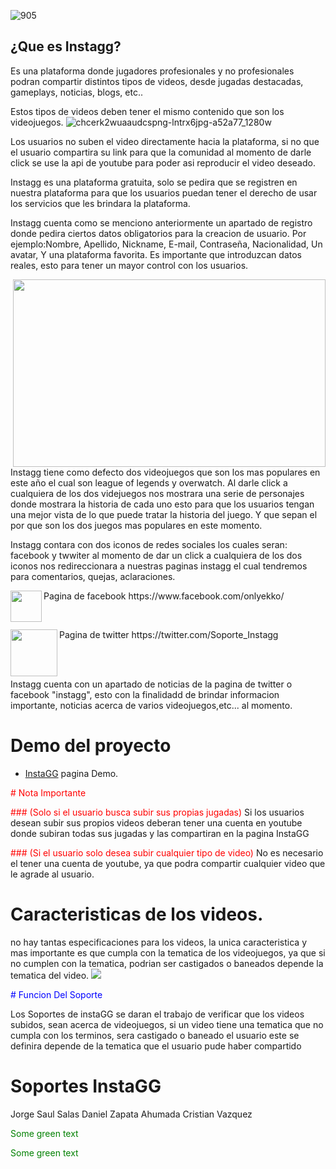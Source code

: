 
![905](https://cloud.githubusercontent.com/assets/25176453/26480416/44178064-419f-11e7-8501-7eae6b19458b.png)

## ¿Que es Instagg?
Es una plataforma donde jugadores profesionales y no profesionales podran compartir distintos tipos de videos, desde 
jugadas destacadas, gameplays, noticias, blogs, etc.. 

Estos tipos de videos deben tener el mismo contenido que son los videojuegos.
![chcerk2wuaaudcspng-lntrx6jpg-a52a77_1280w](https://cloud.githubusercontent.com/assets/25176453/26480465/91a83ad0-419f-11e7-8984-aec7a068ba48.jpg)

Los usuarios no suben el video directamente hacia la plataforma, si no que el usuario compartira su link para que la comunidad
al momento de darle click se use la api de youtube para poder asi reproducir el video deseado.

Instagg es una plataforma gratuita, solo se pedira que se registren en nuestra plataforma para que los usuarios puedan
tener el derecho de usar los servicios que les brindara la plataforma.

Instagg cuenta como se menciono anteriormente un apartado de registro donde pedira ciertos datos obligatorios para la creacion de usuario.
Por ejemplo:Nombre, Apellido, Nickname, E-mail, Contraseña, Nacionalidad, Un avatar, Y una plataforma favorita.
Es importante que introduzcan datos reales, esto para tener un mayor control con los usuarios.

<p>
<img src="http://s1.dmcdn.net/eNIhu.jpg" width="500" height="300"  align="right"/>
Instagg tiene como defecto dos videojuegos que son los mas populares en este año el cual son league of legends y overwatch.
Al darle click a cualquiera de los dos videjuegos nos mostrara una serie de personajes donde mostrara la historia de cada uno 
esto para que los usuarios tengan una mejor vista de lo que puede tratar la historia del juego. Y que sepan el por que son los dos
juegos mas populares en este momento.
</p>


<p>Instagg contara con dos iconos de redes sociales los cuales seran: facebook y twwiter al momento de dar un click a cualquiera de los dos iconos nos redireccionara a nuestras paginas instagg el cual tendremos para comentarios, quejas, aclaraciones.</p>

<p>
<img src="https://facebookbrand.com/wp-content/themes/fb-branding/prj-fb-branding/assets/images/fb-art.png" width="50" height="50"  align="left"/>
Pagina de facebook https://www.facebook.com/onlyekko/
</p>
<br>
<p>
<img src="https://cdn1.iconfinder.com/data/icons/iconza-circle-social/64/697029-twitter-512.png" width="75" height="75"  align="left"/>
Pagina de twitter https://twitter.com/Soporte_Instagg
</p>
<br>
<br>

<p>Instagg cuenta con un apartado de noticias de la pagina de twitter o facebook "instagg", esto con la finalidadd de brindar informacion importante, noticias acerca de varios videojuegos,etc... al momento. </p>



# Demo del proyecto
  - [InstaGG](http://instagg.x10.mx) pagina Demo.
  
<p style="color:#FF0000";> # Nota Importante </p>

<font color="red">### (Solo si el usuario busca subir sus propias jugadas) </font>
Si los usuarios desean subir sus propios videos deberan tener una cuenta en youtube donde subiran todas sus jugadas y  las compartiran en la pagina InstaGG

<font color="red">### (Si el usuario solo desea subir cualquier tipo de video) </font>
No es necesario el tener una cuenta de youtube, ya que podra compartir cualquier video que le agrade al usuario.

# Caracteristicas de los videos.

no hay tantas especificaciones para los videos, la unica caracteristica y mas importante es que cumpla con la tematica de los videojuegos, ya que si no cumplen con la tematica, podrian ser castigados o baneados depende la tematica del video.
<img src="https://i.ytimg.com/vi/1qZQJvqahes/maxresdefault.jpg">

<font color="blue"># Funcion Del Soporte </font>

Los Soportes de instaGG se daran el trabajo de verificar que los videos subidos, sean acerca de videojuegos, si un video tiene una tematica que no cumpla con los terminos, sera castigado o baneado el usuario este se definira depende de la tematica que el usuario pude haber compartido

# Soportes InstaGG 
Jorge Saul Salas
Daniel Zapata Ahumada
Cristian Vazquez

<span style="color: green"> Some green text </span>

<font color="green"> Some green text </font>

